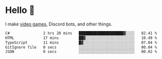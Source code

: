 <div align="left">
  <h1>Hello 👋</h1>

  <p>I make <a href="https://devbeef.com">video games</a>, Discord bots, and other things.</p>
</div>

<!--START_SECTION:waka-->

```txt
C#               2 hrs 20 mins   ████████████████████▓░░░░   82.41 %
HTML             17 mins         ██▓░░░░░░░░░░░░░░░░░░░░░░   10.49 %
TypeScript       11 mins         █▓░░░░░░░░░░░░░░░░░░░░░░░   07.04 %
GitIgnore file   0 secs          ░░░░░░░░░░░░░░░░░░░░░░░░░   00.04 %
JSON             0 secs          ░░░░░░░░░░░░░░░░░░░░░░░░░   00.02 %
```

<!--END_SECTION:waka-->
